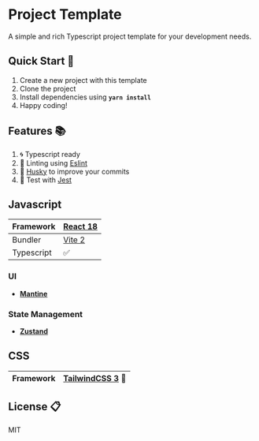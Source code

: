 # Project Template

A simple and rich Typescript project template for your development needs.

## Quick Start 🌟

1. Create a new project with this template
2. Clone the project
3. Install dependencies using **`yarn install`**
4. Happy coding!

## Features 📚

1. 🌀 Typescript ready
2. 🎨 Linting using [Eslint](https://eslint.org/)
3. 🐶 [Husky](https://typicode.github.io/husky/#/) to improve your commits
4. 🧪 Test with [Jest](https://jestjs.io/)

## Javascript

| Framework | [React 18](https://reactjs.org/) |
|----------------------|----------------------------------|
| Bundler              | [Vite 2](https://vitejs.dev/)    |
| Typescript           | ✅                                |

### UI

- [**Mantine**](https://mantine.dev/)

### State Management

- [**Zustand**](https://zustand-demo.pmnd.rs/)

## CSS

| Framework | [TailwindCSS 3](https://tailwindcss.com/) 🎨 |
|-----------|-----------------------------------------|

## License 📋

MIT
